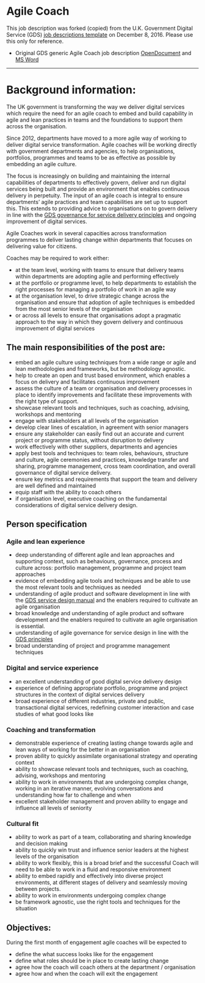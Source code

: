 # Agile Coach

This job description was forked (copied) from the U.K. Government Digital Service (GDS) [job descriptions template](https://www.gov.uk/service-manual/the-team/recruitment/job-descriptions.html) on December 8, 2016. Please use this only for reference. 

* Original GDS generic Agile Coach job description [OpenDocument](Agile-coach.odt) and [MS Word](Agile-coach.docx) 

* * * 

# Background information:The UK government is transforming the way we deliver digital services which require the need for an agile coach to embed and build capability in agile and lean practices in teams and the foundations to support them across the organisation.Since 2012, departments have moved to a more agile way of working to deliver digital service transformation. Agile coaches will be working directly with government departments and agencies, to help organisations, portfolios, programmes and teams to be as effective as possible by embedding an agile culture.The focus is increasingly on building and maintaining the internal capabilities of departments to effectively govern, deliver and run digital services being built and provide an environment that enables continuous delivery in perpetuity. The input of an agile coach is integral to ensure departments’ agile practices and team capabilities are set up to support this. This extends to providing advice to organisations on to govern delivery in line with the [GDS governance for service delivery principles](https://digitaltransformation.blog.gov.uk/2014/06/24/governance-principles/) and ongoing improvement of digital services.

Agile Coaches work in several capacities across transformation programmes to deliver lasting change within departments that focuses on delivering value for citizens.Coaches may be required to work either:* at the team level, working with teams to ensure that delivery teams within departments are adopting agile and performing effectively* at the portfolio or programme level, to help departments to establish the right processes for managing a portfolio of work in an agile way* at the organisation level, to drive strategic change across the organisation and ensure that adoption of agile techniques is embedded from the most senior levels of the organisation* or across all levels to ensure that organisations adopt a pragmatic approach to the way in which they govern delivery and continuous improvement of digital services## The main responsibilities of the post are:* embed an agile culture using techniques from a wide range or agile and lean methodologies and frameworks, but be methodology agnostic.* help to create an open and trust based environment, which enables a focus on delivery and facilitates continuous improvement* assess the culture of a team or organisation and delivery processes in place to identify improvements and facilitate these improvements with the right type of support.* showcase relevant tools and techniques, such as coaching, advising, workshops and mentoring * engage with stakeholders at all levels of the organisation* develop clear lines of escalation, in agreement with senior managers* ensure any stakeholder can easily find out an accurate and current project or programme status, without disruption to delivery* work effectively with other suppliers, departments and agencies* apply best tools and techniques to: team roles, behaviours, structure and culture, agile ceremonies and practices, knowledge transfer and sharing, programme management, cross team coordination, and overall governance of digital service delivery.* ensure key metrics and requirements that support the team and delivery are well defined and maintained* equip staff with the ability to coach others* if organisation level, executive coaching on the fundamental considerations of digital service delivery design.## Person specification### Agile and lean experience* deep understanding of different agile and lean approaches and supporting context, such as behaviours, governance, process and culture across: portfolio management, programme and project team approaches* evidence of embedding agile tools and techniques and be able to use the most relevant tools and techniques as needed* understanding of agile product and software development in line with the [GDS service design manual](https://www.gov.uk/service-manual) and the enablers required to cultivate an agile organisation* broad knowledge and understanding of agile product and software development and the enablers required to cultivate an agile organisation is essential. * understanding of agile governance for service design in line with the [GDS principles](https://digitaltransformation.blog.gov.uk/2014/06/24/governance-principles/)* broad understanding of project and programme management techniques

### Digital and service experience* an excellent understanding of good digital service delivery design* experience of defining appropriate portfolio, programme and project structures in the context of digital services delivery* broad experience of different industries, private and public, transactional digital services, redefining customer interaction and case studies of what good looks like  ### Coaching and transformation* demonstrable experience of creating lasting change towards agile and lean ways of working for the better in an organisation * proven ability to quickly assimilate organisational strategy and operating context * ability to showcase relevant tools and techniques, such as coaching, advising, workshops and mentoring * ability to work in environments that are undergoing complex change, working in an iterative manner, evolving conversations and understanding how far to challenge and when * excellent stakeholder management and proven ability to engage and influence all levels of seniority### Cultural fit

* ability to work as part of a team, collaborating and sharing knowledge and decision making * ability to quickly win trust and influence senior leaders at the highest levels of the organisation * ability to work flexibly, this is a broad brief and the successful Coach will need to be able to work in a fluid and responsive environment * ability to embed rapidly and effectively into diverse project environments, at different stages of delivery and seamlessly moving between projects. * ability to work in environments undergoing complex change* be framework agnostic, use the right tools and techniques for the situation## Objectives:During the first month of engagement agile coaches will be expected to* define the what success looks like for the engagement* define what roles should be in place to create lasting change* agree how the coach will coach others at the department / organisation* agree how and when the coach will exit the engagement 